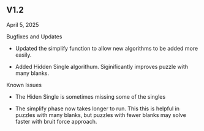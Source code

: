 ## V1.2
April 5, 2025

Bugfixes and Updates

* Updated the simplify function to allow new algorithms to be added more easily.

* Added Hidden Single algorithum. Siginificantly improves puzzle with many blanks.

  

Known Issues

* The Hiden Single is sometimes missing some of the singles

* The simplify phase now takes longer to run. This this is helpful in puzzles with many blanks, but puzzles with fewer blanks may solve faster with bruit force approach.